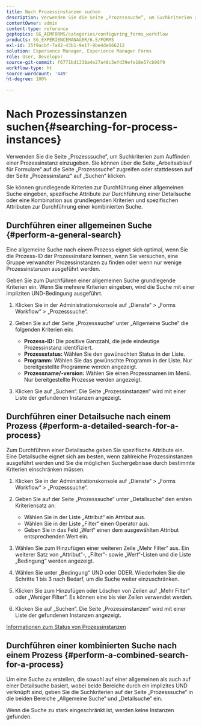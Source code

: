 ```yaml
---
title: Nach Prozessinstanzen suchen
description: Verwenden Sie die Seite „Prozesssuche“, um Suchkriterien zum Auffinden einer Prozessinstanz einzugeben.
contentOwner: admin
content-type: reference
geptopics: SG_AEMFORMS/categories/configuring_forms_workflow
products: SG_EXPERIENCEMANAGER/6.5/FORMS
exl-id: 35f9acbf-7a82-43b1-9e17-9be4de666212
solution: Experience Manager, Experience Manager Forms
role: User, Developer
source-git-commit: f6771bd1338a4e27a48c3efd39efe18e57cb98f9
workflow-type: ht
source-wordcount: '449'
ht-degree: 100%

---
```


# Nach Prozessinstanzen suchen{#searching-for-process-instances}

Verwenden Sie die Seite „Prozesssuche“, um Suchkriterien zum Auffinden einer Prozessinstanz einzugeben. Sie können über die Seite „Arbeitsablauf für Formulare“ auf die Seite „Prozesssuche“ zugreifen oder stattdessen auf der Seite „Prozessinstanz“ auf „Suchen“ klicken.

Sie können grundlegende Kriterien zur Durchführung einer allgemeinen Suche eingeben, spezifische Attribute zur Durchführung einer Detailsuche oder eine Kombination aus grundlegenden Kriterien und spezifischen Attributen zur Durchführung einer kombinierten Suche.

## Durchführen einer allgemeinen Suche {#perform-a-general-search}

Eine allgemeine Suche nach einem Prozess eignet sich optimal, wenn Sie die Prozess-ID der Prozessinstanz kennen, wenn Sie versuchen, eine Gruppe verwandter Prozessinstanzen zu finden oder wenn nur wenige Prozessinstanzen ausgeführt werden.

Geben Sie zum Durchführen einer allgemeinen Suche grundlegende Kriterien ein. Wenn Sie mehrere Kriterien eingeben, wird die Suche mit einer impliziten UND-Bedingung ausgeführt.

1. Klicken Sie in der Administrationskonsole auf „Dienste“ > „Forms Workflow“ > „Prozesssuche“.
1. Geben Sie auf der Seite „Prozesssuche“ unter „Allgemeine Suche“ die folgenden Kriterien ein:

   * **Prozess-ID:** Die positive Ganzzahl, die jede eindeutige Prozessinstanz identifiziert.
   * **Prozessstatus:** Wählen Sie den gewünschten Status in der Liste.
   * **Programm:** Wählen Sie das gewünschte Programm in der Liste. Nur bereitgestellte Programme werden angezeigt.
   * **Prozessname/-version:** Wählen Sie einen Prozessnamen im Menü. Nur bereitgestellte Prozesse werden angezeigt.

1. Klicken Sie auf „Suchen“. Die Seite „Prozessinstanzen“ wird mit einer Liste der gefundenen Instanzen angezeigt.

## Durchführen einer Detailsuche nach einem Prozess {#perform-a-detailed-search-for-a-process}

Zum Durchführen einer Detailsuche geben Sie spezifische Attribute ein. Eine Detailsuche eignet sich am besten, wenn zahlreiche Prozessinstanzen ausgeführt werden und Sie die möglichen Suchergebnisse durch bestimmte Kriterien einschränken müssen.

1. Klicken Sie in der Administrationskonsole auf „Dienste“ > „Forms Workflow“ > „Prozesssuche“.
1. Geben Sie auf der Seite „Prozesssuche“ unter „Detailsuche“ den ersten Kriteriensatz an:

   * Wählen Sie in der Liste „Attribut“ ein Attribut aus.
   * Wählen Sie in der Liste „Filter“ einen Operator aus.
   * Geben Sie in das Feld „Wert“ einen dem ausgewählten Attribut entsprechenden Wert ein.

1. Wählen Sie zum Hinzufügen einer weiteren Zeile „Mehr Filter“ aus. Ein weiterer Satz von „Attribut“-, „Filter“- sowie „Wert“-Listen und die Liste „Bedingung“ werden angezeigt.
1. Wählen Sie unter „Bedingung“ UND oder ODER. Wiederholen Sie die Schritte 1 bis 3 nach Bedarf, um die Suche weiter einzuschränken.
1. Klicken Sie zum Hinzufügen oder Löschen von Zeilen auf „Mehr Filter“ oder „Weniger Filter“. Es können eine bis vier Zeilen verwendet werden.
1. Klicken Sie auf „Suchen“. Die Seite „Prozessinstanzen“ wird mit einer Liste der gefundenen Instanzen angezeigt.

[Informationen zum Status von Prozessinstanzen](/help/forms/using/admin-help/processes.md#about-process-instance-statuses)

## Durchführen einer kombinierten Suche nach einem Prozess {#perform-a-combined-search-for-a-process}

Um eine Suche zu erstellen, die sowohl auf einer allgemeinen als auch auf einer Detailsuche basiert, wobei beide Bereiche durch ein implizites UND verknüpft sind, geben Sie die Suchkriterien auf der Seite „Prozesssuche“ in die beiden Bereiche „Allgemeine Suche“ und „Detailsuche“ ein.

Wenn die Suche zu stark eingeschränkt ist, werden keine Instanzen gefunden.
